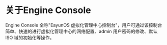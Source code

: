 # 关于Engine Console

Engine Console 全称"EayunOS 虚拟化管理中心控制台"，用户可通过该控制台简单、快速的进行虚拟化管理中心的网络配置、admin 用户密码的修改、默认 ISO 域的初始化等操作。
